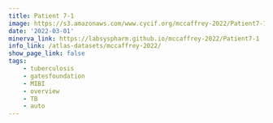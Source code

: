 ```yaml
---
title: Patient 7-1
image: https://s3.amazonaws.com/www.cycif.org/mccaffrey-2022/Patient7-1/thumbnail--default.jpg
date: '2022-03-01'
minerva_link: https://labsyspharm.github.io/mccaffrey-2022/Patient7-1
info_link: /atlas-datasets/mccaffrey-2022/
show_page_link: false
tags:
    - tuberculosis
    - gatesfoundation
    - MIBI
    - overview
    - TB
    - auto
---
```

